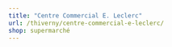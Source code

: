 ```yaml
---
title: "Centre Commercial E. Leclerc"
url: /thiverny/centre-commercial-e-leclerc/
shop: supermarché
---
```

